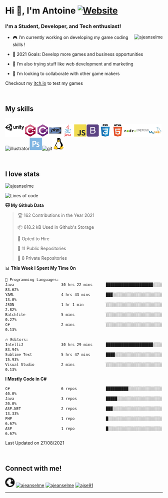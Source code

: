 # Hi 👋, I'm Antoine [![Website](https://img.shields.io/website?label=jeanselme.fr&style=for-the-badge&url=https%3A%2F%2Fjeanselme.fr)](https://jeanselme.fr)

### I'm a Student, Developer, and Tech enthusiast! 
<img align="right" src="https://github-readme-stats.vercel.app/api?username=ajeanselme&show_icons=true" alt="ajeanselme" />

 
- 🎮 I’m currently working on developing my game coding skills !

- 🥅 2021 Goals: Develop more games and business opportunities

- 🎨 I’m also trying stuff like web development and marketing

- 👯 I’m looking to collaborate with other game makers

Checkout my [itch.io](https://ajeanselme.itch.io/) to test my games

<br />

## My skills 
<img src="https://raw.githubusercontent.com/github/explore/80688e429a7d4ef2fca1e82350fe8e3517d3494d/topics/unity/unity.png" alt="unity" width="60px" height="auto"/><img src="https://raw.githubusercontent.com/devicons/devicon/master/icons/cplusplus/cplusplus-original.svg" alt="cplusplus" width="40" height="40"/><img src="https://raw.githubusercontent.com/devicons/devicon/master/icons/csharp/csharp-original.svg" alt="csharp" width="40" height="40"/><img src="https://raw.githubusercontent.com/devicons/devicon/master/icons/php/php-original.svg" alt="php" width="40" height="40"/><img src="https://raw.githubusercontent.com/devicons/devicon/master/icons/java/java-original-wordmark.svg" alt="java" width="40" height="40"/><img src="https://raw.githubusercontent.com/devicons/devicon/master/icons/javascript/javascript-original.svg" alt="javascript" width="40" height="40"/><img src="https://raw.githubusercontent.com/devicons/devicon/master/icons/bootstrap/bootstrap-plain.svg" alt="bootstrap" width="40" height="40"/><img src="https://raw.githubusercontent.com/devicons/devicon/master/icons/css3/css3-original-wordmark.svg" alt="css3" width="40" height="40"/><img src="https://raw.githubusercontent.com/devicons/devicon/master/icons/html5/html5-original-wordmark.svg" alt="html5" width="40" height="40"/><img src="https://raw.githubusercontent.com/devicons/devicon/master/icons/nodejs/nodejs-original-wordmark.svg" alt="nodejs" width="40" height="40"/><img src="https://raw.githubusercontent.com/devicons/devicon/master/icons/express/express-original-wordmark.svg" alt="express" width="40" height="40"/><img src="https://raw.githubusercontent.com/devicons/devicon/master/icons/mysql/mysql-original-wordmark.svg" alt="mysql" width="40" height="40"/><img src="https://www.vectorlogo.zone/logos/adobe_illustrator/adobe_illustrator-icon.svg" alt="illustrator" width="40" height="40"/><img src="https://raw.githubusercontent.com/devicons/devicon/master/icons/photoshop/photoshop-plain.svg" alt="photoshop" width="40" height="40"/><img src="https://www.vectorlogo.zone/logos/git-scm/git-scm-icon.svg" alt="git" width="40" height="40"/><img src="https://raw.githubusercontent.com/devicons/devicon/master/icons/linux/linux-original.svg" alt="linux" width="40" height="40"/>

<br />

## I love stats

<img src="https://komarev.com/ghpvc/?username=ajeanselme" alt="ajeanselme" />

<!--START_SECTION:waka-->
![Lines of code](https://img.shields.io/badge/From%20Hello%20World%20I%27ve%20Written-2.6%20million%20lines%20of%20code-blue)

**🐱 My Github Data** 

> 🏆 162 Contributions in the Year 2021
 > 
> 📦 618.2 kB Used in Github's Storage 
 > 
> 💼 Opted to Hire
 > 
> 📜 11 Public Repositories 
 > 
> 🔑 8 Private Repositories  
 > 
📊 **This Week I Spent My Time On** 

```text
💬 Programming Languages: 
Java                     30 hrs 22 mins      █████████████████████░░░░   83.62% 
YAML                     4 hrs 43 mins       ███░░░░░░░░░░░░░░░░░░░░░░   13.0% 
JSON                     1 hr 1 min          ░░░░░░░░░░░░░░░░░░░░░░░░░   2.82% 
Batchfile                5 mins              ░░░░░░░░░░░░░░░░░░░░░░░░░   0.27% 
C#                       2 mins              ░░░░░░░░░░░░░░░░░░░░░░░░░   0.13%

🔥 Editors: 
IntelliJ                 30 hrs 29 mins      █████████████████████░░░░   83.94% 
Sublime Text             5 hrs 47 mins       ████░░░░░░░░░░░░░░░░░░░░░   15.93% 
Visual Studio            2 mins              ░░░░░░░░░░░░░░░░░░░░░░░░░   0.13%

```

**I Mostly Code in C#** 

```text
C#                       6 repos             ██████████░░░░░░░░░░░░░░░   40.0% 
Java                     3 repos             █████░░░░░░░░░░░░░░░░░░░░   20.0% 
ASP.NET                  2 repos             ███░░░░░░░░░░░░░░░░░░░░░░   13.33% 
PHP                      1 repo              █░░░░░░░░░░░░░░░░░░░░░░░░   6.67% 
ASP                      1 repo              █░░░░░░░░░░░░░░░░░░░░░░░░   6.67%

```



 Last Updated on 27/08/2021
<!--END_SECTION:waka-->

<br />

## Connect with me!

[<img src="https://raw.githubusercontent.com/iconic/open-iconic/master/svg/globe.svg" alt="ajeanselme" height="30" width="30" />][Website]
[<img src="https://cdn.jsdelivr.net/npm/simple-icons@3.0.1/icons/linkedin.svg" alt="ajeanselme" height="30" width="30" />][Linkedin]
[<img src="https://cdn.jsdelivr.net/npm/simple-icons@3.0.1/icons/facebook.svg" alt="ajeanselme" height="30" width="30" />][Facebook]
[<img src="https://cdn.jsdelivr.net/npm/simple-icons@3.0.1/icons/instagram.svg" alt="ajse91" height="30" width="30" />][Instagram]

---

[Website]: https://jeanselme.fr
[Linkedin]: https://linkedin.com/in/ajeanselme
[Instagram]: https://instagram.com/ajse91
[Facebook]: https://www.facebook.com/antoine.jse/
